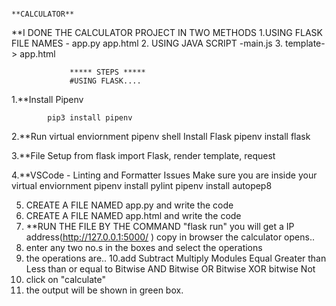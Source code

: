                                                                 **CALCULATOR**
**I DONE THE CALCULATOR PROJECT IN TWO METHODS
1.USING FLASK
    FILE NAMES - app.py
                 app.html
2. USING JAVA SCRIPT -main.js
3.                   template-> app.html


                 ***** STEPS *****
                 #USING FLASK....
 1.**Install Pipenv

            pip3 install pipenv
     
2.**Run virtual enviornment
            pipenv shell
            Install Flask
            pipenv install flask

3.**File Setup
        from flask import Flask, render template, request

4.**VSCode - Linting and Formatter Issues
         Make sure you are inside your virtual enviornment
         pipenv install pylint
         pipenv install autopep8

5. CREATE A FILE NAMED app.py and write the code 
6. CREATE A FILE NAMED app.html and write the code
7. **RUN THE FILE BY THE COMMAND "flask run" you will get a IP address(http://127.0.0.1:5000/ ) copy in browser the calculator opens..
8. enter any two no.s in the boxes and select the operations
9. the operations are..
10.add
   Subtract
   Multiply
   Modules
   Equal
   Greater than
   Less than or equal to
   Bitwise AND
   Bitwise OR
   Bitwise XOR
   bitwise Not
11. click on "calculate"
12. the output will be shown in green box.



